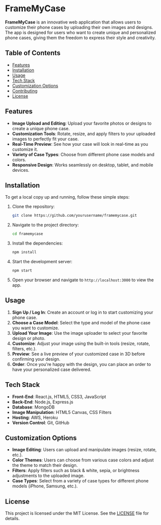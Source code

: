 # FrameMyCase

**FrameMyCase** is an innovative web application that allows users to customize their phone cases by uploading their own images and designs. The app is designed for users who want to create unique and personalized phone cases, giving them the freedom to express their style and creativity.

## Table of Contents
- [Features](#features)
- [Installation](#installation)
- [Usage](#usage)
- [Tech Stack](#tech-stack)
- [Customization Options](#customization-options)
- [Contributing](#contributing)
- [License](#license)

## Features
- **Image Upload and Editing**: Upload your favorite photos or designs to create a unique phone case.
- **Customization Tools**: Rotate, resize, and apply filters to your uploaded images to perfectly fit your case.
- **Real-Time Preview**: See how your case will look in real-time as you customize it.
- **Variety of Case Types**: Choose from different phone case models and colors.
- **Responsive Design**: Works seamlessly on desktop, tablet, and mobile devices.

## Installation

To get a local copy up and running, follow these simple steps:

1. Clone the repository:
   ```bash
   git clone https://github.com/yourusername/framemycase.git
   ```

2. Navigate to the project directory:
   ```bash
   cd framemycase
   ```

3. Install the dependencies:
   ```bash
   npm install
   ```

4. Start the development server:
   ```bash
   npm start
   ```

5. Open your browser and navigate to `http://localhost:3000` to view the app.

## Usage

1. **Sign Up / Log In**: Create an account or log in to start customizing your phone case.
2. **Choose a Case Model**: Select the type and model of the phone case you want to customize.
3. **Upload Your Image**: Use the image uploader to select your favorite design or photo.
4. **Customize**: Adjust your image using the built-in tools (resize, rotate, filters, etc.).
5. **Preview**: See a live preview of your customized case in 3D before confirming your design.
6. **Order**: Once you're happy with the design, you can place an order to have your personalized case delivered.

## Tech Stack

- **Front-End**: React.js, HTML5, CSS3, JavaScript
- **Back-End**: Node.js, Express.js
- **Database**: MongoDB
- **Image Manipulation**: HTML5 Canvas, CSS Filters
- **Hosting**: AWS, Heroku
- **Version Control**: Git, GitHub

## Customization Options

- **Image Editing**: Users can upload and manipulate images (resize, rotate, etc.).
- **Color Themes**: Users can choose from various case colors and adjust the theme to match their design.
- **Filters**: Apply filters such as black & white, sepia, or brightness adjustments to the uploaded image.
- **Case Types**: Select from a variety of case types for different phone models (iPhone, Samsung, etc.).

## License

This project is licensed under the MIT License. See the [LICENSE](LICENSE) file for details.

